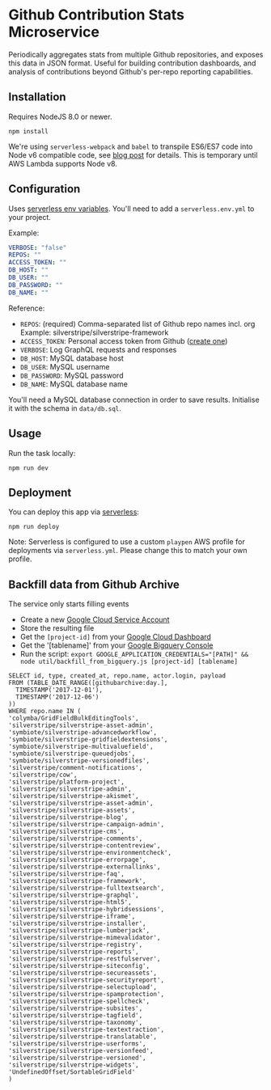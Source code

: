 # Github Contribution Stats Microservice

Periodically aggregates stats from multiple Github repositories,
and exposes this data in JSON format. Useful for building
contribution dashboards, and analysis of contributions
beyond Github's per-repo reporting capabilities.

## Installation

Requires NodeJS 8.0 or newer.

```
npm install
```

We're using `serverless-webpack` and `babel` to transpile
ES6/ES7 code into Node v6 compatible code, see [blog post](https://serverless-stack.com/chapters/add-support-for-es6-es7-javascript.html)
for details.
This is temporary until AWS Lambda supports Node v8.

## Configuration

Uses [serverless env variables](https://serverless.com/framework/docs/providers/aws/guide/variables/#referencing-cli-options).
You'll need to add a `serverless.env.yml` to your project.

Example:

```yml
VERBOSE: "false"
REPOS: ""
ACCESS_TOKEN: ""
DB_HOST: ""
DB_USER: ""
DB_PASSWORD: ""
DB_NAME: ""
```

Reference:

* `REPOS`: (required) Comma-separated list of Github repo names incl. org
  Example: silverstripe/silverstripe-framework
* `ACCESS_TOKEN`: Personal access token from Github ([create one](https://github.com/settings/tokens))
* `VERBOSE`: Log GraphQL requests and responses
* `DB_HOST`: MySQL database host
* `DB_USER`: MySQL username
* `DB_PASSWORD`: MySQL password
* `DB_NAME`: MySQL database name

You'll need a MySQL database connection in order to save results.
Initialise it with the schema in `data/db.sql`.

## Usage

Run the task locally:

```
npm run dev
```

## Deployment

You can deploy this app via [serverless](serverless.com):

```
npm run deploy
```

Note: Serverless is configured to use a custom `playpen` AWS profile
for deployments via `serverless.yml`. Please change this to match your own profile.

## Backfill data from Github Archive

The service only starts filling events

* Create a new [Google Cloud Service Account](https://cloud.google.com/docs/authentication/getting-started)
* Store the resulting file
* Get the `[project-id]` from your [Google Cloud Dashboard](https://console.cloud.google.com/)
* Get the '[tablename]' from your [Google Bigquery Console](https://bigquery.cloud.google.com/project)
* Run the script: `export GOOGLE_APPLICATION_CREDENTIALS="[PATH]" && node util/backfill_from_bigquery.js [project-id] [tablename]`

```
SELECT id, type, created_at, repo.name, actor.login, payload
FROM (TABLE_DATE_RANGE([githubarchive:day.],
  TIMESTAMP('2017-12-01'),
  TIMESTAMP('2017-12-06')
))
WHERE repo.name IN (
'colymba/GridFieldBulkEditingTools',
'silverstripe/silverstripe-asset-admin',
'symbiote/silverstripe-advancedworkflow',
'symbiote/silverstripe-gridfieldextensions',
'symbiote/silverstripe-multivaluefield',
'symbiote/silverstripe-queuedjobs',
'symbiote/silverstripe-versionedfiles',
'silverstripe/comment-notifications',
'silverstripe/cow',
'silverstripe/platform-project',
'silverstripe/silverstripe-admin',
'silverstripe/silverstripe-akismet',
'silverstripe/silverstripe-asset-admin',
'silverstripe/silverstripe-assets',
'silverstripe/silverstripe-blog',
'silverstripe/silverstripe-campaign-admin',
'silverstripe/silverstripe-cms',
'silverstripe/silverstripe-comments',
'silverstripe/silverstripe-contentreview',
'silverstripe/silverstripe-environmentcheck',
'silverstripe/silverstripe-errorpage',
'silverstripe/silverstripe-externallinks',
'silverstripe/silverstripe-faq',
'silverstripe/silverstripe-framework',
'silverstripe/silverstripe-fulltextsearch',
'silverstripe/silverstripe-graphql',
'silverstripe/silverstripe-html5',
'silverstripe/silverstripe-hybridsessions',
'silverstripe/silverstripe-iframe',
'silverstripe/silverstripe-installer',
'silverstripe/silverstripe-lumberjack',
'silverstripe/silverstripe-mimevalidator',
'silverstripe/silverstripe-registry',
'silverstripe/silverstripe-reports',
'silverstripe/silverstripe-restfulserver',
'silverstripe/silverstripe-siteconfig',
'silverstripe/silverstripe-secureassets',
'silverstripe/silverstripe-securityreport',
'silverstripe/silverstripe-selectupload',
'silverstripe/silverstripe-spamprotection',
'silverstripe/silverstripe-spellcheck',
'silverstripe/silverstripe-subsites',
'silverstripe/silverstripe-tagfield',
'silverstripe/silverstripe-taxonomy',
'silverstripe/silverstripe-textextraction',
'silverstripe/silverstripe-translatable',
'silverstripe/silverstripe-userforms',
'silverstripe/silverstripe-versionfeed',
'silverstripe/silverstripe-versioned',
'silverstripe/silverstripe-widgets',
'UndefinedOffset/SortableGridField'
)
```
